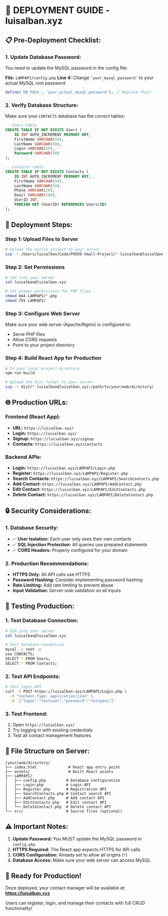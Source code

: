 # 🚀 **DEPLOYMENT GUIDE - luisalban.xyz**

## 📋 **Pre-Deployment Checklist:**

### **1. Update Database Password:**
You need to update the MySQL password in the config file:

**File:** `LAMPAPI/config.php`
**Line 4:** Change `'your_mysql_password'` to your actual MySQL root password

```php
define('DB_PASS', 'your_actual_mysql_password'); // Replace this!
```

### **2. Verify Database Structure:**
Make sure your `CONTACTS` database has the correct tables:

```sql
-- Users table
CREATE TABLE IF NOT EXISTS Users (
    ID INT AUTO_INCREMENT PRIMARY KEY,
    FirstName VARCHAR(50),
    LastName VARCHAR(50),
    Login VARCHAR(50),
    Password VARCHAR(50)
);

-- Contacts table  
CREATE TABLE IF NOT EXISTS Contacts (
    ID INT AUTO_INCREMENT PRIMARY KEY,
    FirstName VARCHAR(50),
    LastName VARCHAR(50),
    Phone VARCHAR(20),
    Email VARCHAR(100),
    UserID INT,
    FOREIGN KEY (UserID) REFERENCES Users(ID)
);
```

## 🔧 **Deployment Steps:**

### **Step 1: Upload Files to Server**
```bash
# Upload the entire project to your server
scp -r /Users/luisalban/Code/POOSD-Small-Project/* luisalban@luisalban.xyz:/path/to/your/web/directory/
```

### **Step 2: Set Permissions**
```bash
# SSH into your server
ssh luisalban@luisalban.xyz

# Set proper permissions for PHP files
chmod 644 LAMPAPI/*.php
chmod 755 LAMPAPI/
```

### **Step 3: Configure Web Server**
Make sure your web server (Apache/Nginx) is configured to:
- Serve PHP files
- Allow CORS requests
- Point to your project directory

### **Step 4: Build React App for Production**
```bash
# In your local project directory
npm run build

# Upload the dist folder to your server
scp -r dist/* luisalban@luisalban.xyz:/path/to/your/web/directory/
```

## 🌐 **Production URLs:**

### **Frontend (React App):**
- **URL:** `https://luisalban.xyz/`
- **Login:** `https://luisalban.xyz/`
- **Signup:** `https://luisalban.xyz/signup`
- **Contacts:** `https://luisalban.xyz/contacts`

### **Backend APIs:**
- **Login:** `https://luisalban.xyz/LAMPAPI/Login.php`
- **Register:** `https://luisalban.xyz/LAMPAPI/Register.php`
- **Search Contacts:** `https://luisalban.xyz/LAMPAPI/SearchContacts.php`
- **Add Contact:** `https://luisalban.xyz/LAMPAPI/AddContact.php`
- **Edit Contact:** `https://luisalban.xyz/LAMPAPI/EditContacts.php`
- **Delete Contact:** `https://luisalban.xyz/LAMPAPI/DeleteContact.php`

## 🔒 **Security Considerations:**

### **1. Database Security:**
- ✅ **User Isolation:** Each user only sees their own contacts
- ✅ **SQL Injection Protection:** All queries use prepared statements
- ✅ **CORS Headers:** Properly configured for your domain

### **2. Production Recommendations:**
- **HTTPS Only:** All API calls use HTTPS
- **Password Hashing:** Consider implementing password hashing
- **Rate Limiting:** Add rate limiting to prevent abuse
- **Input Validation:** Server-side validation on all inputs

## 🧪 **Testing Production:**

### **1. Test Database Connection:**
```bash
# SSH into your server
ssh luisalban@luisalban.xyz

# Test database connection
mysql -u root -p
use CONTACTS;
SELECT * FROM Users;
SELECT * FROM Contacts;
```

### **2. Test API Endpoints:**
```bash
# Test login API
curl -X POST https://luisalban.xyz/LAMPAPI/Login.php \
  -H "Content-Type: application/json" \
  -d '{"login":"testuser","password":"testpass"}'
```

### **3. Test Frontend:**
1. Open `https://luisalban.xyz/`
2. Try logging in with existing credentials
3. Test all contact management features

## 📁 **File Structure on Server:**
```
/your/web/directory/
├── index.html              # React app entry point
├── assets/                 # Built React assets
├── LAMPAPI/
│   ├── config.php         # Database configuration
│   ├── Login.php          # Login API
│   ├── Register.php       # Registration API
│   ├── SearchContacts.php # Contact search API
│   ├── AddContact.php     # Add contact API
│   ├── EditContacts.php   # Edit contact API
│   └── DeleteContact.php  # Delete contact API
└── src/                   # Source files (optional)
```

## ⚠️ **Important Notes:**

1. **Update Password:** You MUST update the MySQL password in `config.php`
2. **HTTPS Required:** The React app expects HTTPS for API calls
3. **CORS Configuration:** Already set to allow all origins (`*`)
4. **Database Access:** Make sure your web server can access MySQL

## 🎉 **Ready for Production!**

Once deployed, your contact manager will be available at:
**https://luisalban.xyz**

Users can register, login, and manage their contacts with full CRUD functionality!
